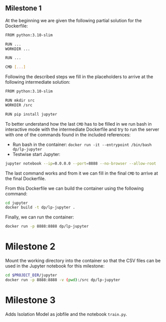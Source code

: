 ## Milestone 1

At the beginning we are given the following partial solution for the Dockerfile:

```bash
FROM python:3.10-slim

RUN ...
WORKDIR ...

RUN ...

CMD [...]
```

Following the described steps we fill in the placeholders to arrive at the following
intermediate solution:

```bash
FROM python:3.10-slim

RUN mkdir src
WORKDIR /src

RUN pip install jupyter
```

To better understand how the last `CMD` has to be filled in we run bash in interactive
mode with the intermediate Dockerfile and try to run the server with one of the commands
found in the included references:

* Run bash in the container: `docker run -it --entrypoint /bin/bash dp/lp-jupyter`
* Testwise start Jupyter:
```bash
jupyter notebook --ip=0.0.0.0 --port=8888 --no-browser --allow-root
```

The last command works and from it we can fill in the final `CMD` to arrive
at the final Dockerfile.

From this Dockerfile we can build the container using the following command:
```bash
cd jupyter
docker build -t dp/lp-jupyter .
```
Finally, we can run the container:
```bash
docker run -p 8888:8888 dp/lp-jupyter
```

# Milestone 2

Mount the working directory into the container so that
the CSV files can be used in the Jupyter notebook for this milestone:

```bash
cd $PROJECT_DIR/jupyter
docker run -p 8888:8888 -v (pwd):/src dp/lp-jupyter
```

# Milestone 3

Adds Isolation Model as jobfile and the notebook `train.py`.

